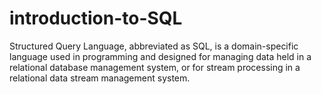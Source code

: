 # introduction-to-SQL
Structured Query Language, abbreviated as SQL, is a domain-specific language used in programming and designed for managing data held in a relational database management system, or for stream processing in a relational data stream management system.
